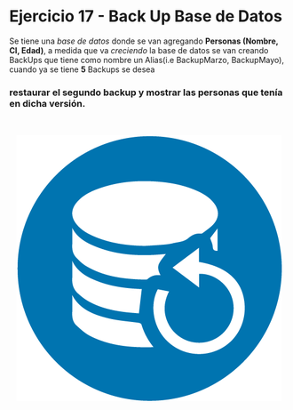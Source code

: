 # Ejercicio 17 - Back Up Base de Datos

Se tiene una *base de datos* donde se van agregando **Personas (Nombre, CI, Edad)**, a
medida que va *creciendo* la base de datos se van creando BackUps que tiene como
nombre un Alias(i.e BackupMarzo, BackupMayo), cuando ya se tiene **5** Backups se desea 
### restaurar el segundo backup y mostrar las personas que tenía en dicha versión.</br>
 </br>
 <p align="center">
    <img src="https://github.com/AleS900/prueba/blob/master/assets/ba.png" />
 </p>
